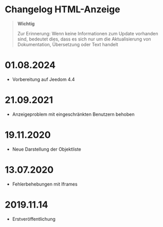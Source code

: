 # Changelog HTML-Anzeige

>**Wichtig**
>
>Zur Erinnerung: Wenn keine Informationen zum Update vorhanden sind, bedeutet dies, dass es sich nur um die Aktualisierung von Dokumentation, Übersetzung oder Text handelt

# 01.08.2024

- Vorbereitung auf Jeedom 4.4

# 21.09.2021

- Anzeigeproblem mit eingeschränkten Benutzern behoben

# 19.11.2020

- Neue Darstellung der Objektliste

# 13.07.2020

- Fehlerbehebungen mit Iframes

# 2019.11.14

- Erstveröffentlichung
